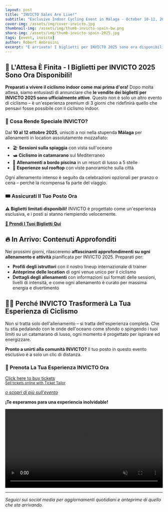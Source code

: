 ```yaml
---
layout: post
title: "INVICTO Sales Are Live!"
subtitle: "Exclusive Indoor Cycling Event in Málaga - October 10-12, 2025"
cover-img: /assets/img/cover-invicto.jpg
thumbnail-img: /assets/img/thumb-invicto-spain-bw.png
share-img: /assets/img/thumb-invicto-spain-2025.jpg
tags: [event, invicto]
author: Robert Ambrosini
excerpt: "È arrivato! I biglietti per INVICTO 2025 sono ora disponibili. Non perdere questa esperienza esclusiva di 3 giorni di ciclismo indoor in location mozzafiato di Málaga."
---
```


## 🎉 L'Attesa È Finita - I Biglietti per INVICTO 2025 Sono Ora Disponibili!

**Preparati a vivere il ciclismo indoor come mai prima d'ora!** Dopo molta attesa, siamo entusiasti di annunciare che **le vendite dei biglietti per INVICTO 2025 sono ufficialmente attive**. Questo non è solo un altro evento di ciclismo – è un'esperienza premium di 3 giorni che ridefinirà quello che pensavi fosse possibile con il ciclismo indoor.

### 🌟 Cosa Rende Speciale INVICTO?

Dal **10 al 12 ottobre 2025**, unisciti a noi nella stupenda **Málaga** per allenamenti in location assolutamente mozzafiato:
- 🏖️ **Sessioni sulla spiaggia** con vista sull'oceano
- 🛥️ **Ciclismo in catamarano** sul Mediterraneo
- 🏨 **Allenamenti a bordo piscina** in un resort di lusso a 5 stelle
- 🌅 **Esperienze sul rooftop** con viste panoramiche sulla città

Ogni allenamento intenso è seguito da celebrazioni opzionali per pranzo o cena – perché la ricompensa fa parte del viaggio.

### 🎟️ Assicurati Il Tuo Posto Ora

**⚠️ Biglietti limitati disponibili!** INVICTO è progettato come un'esperienza esclusiva, e i posti si stanno riempiendo velocemente.

**[🎫 Prendi I Tuoi Biglietti Qui](/it/p/eventi/invicto-2025)**

## 🔥 In Arrivo: Contenuti Approfonditi

Nei prossimi giorni, rilasceremo **affascinanti approfondimenti su ogni allenamento e attività** pianificata per INVICTO 2025. Preparati per:

- **Profili degli istruttori** con il nostro lineup internazionale di trainer
- **Anteprime delle location** di ogni venue unico per il ciclismo
- **Dettagli degli allenamenti** con informazioni sui formati delle sessioni, livelli di intensità, e come ogni allenamento è curato per massima energia e divertimento

## 🚴‍♀️ Perché INVICTO Trasformerà La Tua Esperienza di Ciclismo

Non si tratta solo dell'allenamento – si tratta dell'esperienza completa. Che tu stia pedalando con le onde dell'oceano come sfondo o spingendo i tuoi limiti su un catamarano di lusso, ogni momento è progettato per ispirare ed energizzare.

**Pronto a unirti alla comunità INVICTO?** Il tuo posto in questo evento esclusivo è a solo un clic di distanza.

### 🎫 Prenota La Tua Esperienza INVICTO Ora
<!-- Ticket Tailor: All events (https://app.tickettailor.com/widget-embed-codes) -->
<div class="tt-widget"><div class="tt-widget-fallback"><p><a href="https://www.tickettailor.com/all-tickets/sporti/?ref=website_widget&show_search_filter=true&show_date_filter=true&show_sort=true" target="_blank">Click here to buy tickets</a><br /><small><a href="https://www.tickettailor.com?rf=wdg_252091" class="tt-widget-powered">Sell tickets online with Ticket Tailor</a></small></p></div><script src="https://cdn.tickettailor.com/js/widgets/min/widget.js" data-url="https://www.tickettailor.com/all-tickets/sporti/?ref=website_widget&show_search_filter=true&show_date_filter=true&show_sort=true" data-type="inline" data-inline-minimal="false" data-inline-show-logo="false" data-inline-bg-fill="true" data-inline-inherit-ref-from-url-param="" data-inline-ref="website_widget"></script></div>

_[o scopri di più sull'evento](/it/p/eventi/invicto-2025)_

**¡Te esperamos para una experiencia inolvidable!**

<div style="position: relative;">
  <video autoplay loop muted playsinline controls style="text-align: center; width:100%;">
    <source src="{{ '/assets/vid/invicto-trailer-1.mp4' | relative_url }}" type="video/mp4">
    Your browser does not support the video tag.
  </video>
</div>

---

_Seguici sui social media per aggiornamenti quotidiani e anteprime di quello che sta arrivando._
